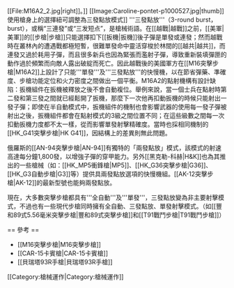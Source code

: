 [[File:M16A2_2.jpg|right]]。]]
[[Image:Caroline-pontet-p1000527.jpg|thumb]]使用槍身上的選擇紐可調整為三發點放模式]]
'''三發點放'''（3-round burst，burst），或稱“三連發”或“三发短点”，是槍械術語。在[[越戰|越戰]]之前，[[美軍|美軍]]的[[步槍|步槍]]只能選擇扣下[[扳機|扳機]]後子彈是單發或連發；然而越戰時在叢林內的遭遇戰都極短暫，很難單發命中靈活穿梭於林間的[[越共|越共]]，而連發又過於耗用子彈，而且很多新兵也因為緊張而濫射子彈，導致重新裝填彈匣的動作過於頻繁而向敵人露出破綻而死亡。因此越戰後的美國軍方在[[M16突擊步槍|M16A2]]上設計了只能'''單發'''及'''三發點放'''的快慢機，以在節省彈藥、準確度、步槍功能定位和火力密度之間做出一個平衡。M16A2的點射機構有設計缺陷：扳機組件在扳機被釋放之後不會自動複位。舉例來說，當一個士兵在點射時第二發和第三發之間就已經鬆開了扳機，那麼下一次他再扣動扳機的時候只能射出一發子彈；即使在半自動模式中，扳機組件的機制也會影響武器的使用每一發子彈被射出之後，扳機組件都會在點射模式的3級之間位置不同；在這些級數之間每一次扣動扳機力度都不太一樣，從而影響單發射擊精確度。當時也採相同機制的[[HK_G41突擊步槍|HK G41]]，因結構上的差異則無此問題。

俄羅斯的[[AN-94突擊步槍|AN-94]]有獨特的「兩發點放」模式，該模式的射速高達每分鐘1,800發，以增強子彈的穿甲能力。另外[[黑克勒-科赫|H&K]]也為其推出的一些槍械（如：[[HK_MP5衝鋒槍|MP5]]、[[HK_G36突擊步槍|G36]]、[[HK_G3自動步槍|G3]]等）提供具兩發點放選項的快慢機組。[[AK-12突擊步槍|AK-12]]的最新型號也能夠兩發點放。

現在，大多數突擊步槍都具有'''全自動'''及'''單發'''，三發點放變為非主要射擊模式，不過也有一些現代步槍同時擁有全自動、三發點放、單發射擊模式。（如[[豐和89式5.56毫米突擊步槍|豐和89式突擊步槍]]和[[T91戰鬥步槍|T91戰鬥步槍]]）

== 參考 ==
* [[M16突擊步槍|M16突擊步槍]]
* [[CAR-15卡賓槍|CAR-15卡賓槍]]
* [[貝瑞塔93R手槍|貝瑞塔93R手槍]]

[[Category:槍械運作|Category:槍械運作]]